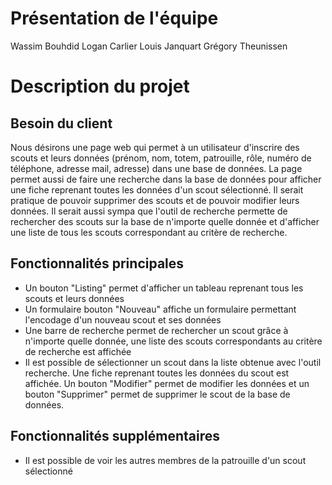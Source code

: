 # Présentation de l'équipe
Wassim Bouhdid
Logan Carlier
Louis Janquart
Grégory Theunissen
# Description du projet
## Besoin du client
Nous désirons une page web qui permet à un utilisateur d'inscrire des scouts et leurs données (prénom, nom, totem, patrouille, rôle, numéro de téléphone, adresse mail, adresse) dans une base de données. La page permet aussi de faire une recherche dans la base de données pour afficher une fiche reprenant toutes les données d'un scout sélectionné. Il serait pratique de pouvoir supprimer des scouts et de pouvoir modifier leurs données. Il serait aussi sympa que l'outil de recherche permette de rechercher des scouts sur la base de n'importe quelle donnée et d'afficher une liste de tous les scouts correspondant au critère de recherche.

## Fonctionnalités principales
  - Un bouton "Listing" permet d'afficher un tableau reprenant tous les scouts et leurs données
  - Un formulaire bouton "Nouveau" affiche un formulaire permettant l'encodage d'un nouveau scout et ses données
  - Une barre de recherche permet de rechercher un scout grâce à n'importe quelle donnée, une liste des scouts correspondants au critère de recherche est affichée
  - Il est possible de sélectionner un scout dans la liste obtenue avec l'outil recherche. Une fiche reprenant toutes les données du scout est affichée. Un bouton "Modifier" permet de modifier les données et un bouton "Supprimer" permet de supprimer le scout de la base de données.
 
 ## Fonctionnalités supplémentaires
 - Il est possible de voir les autres membres de la patrouille d'un scout sélectionné
